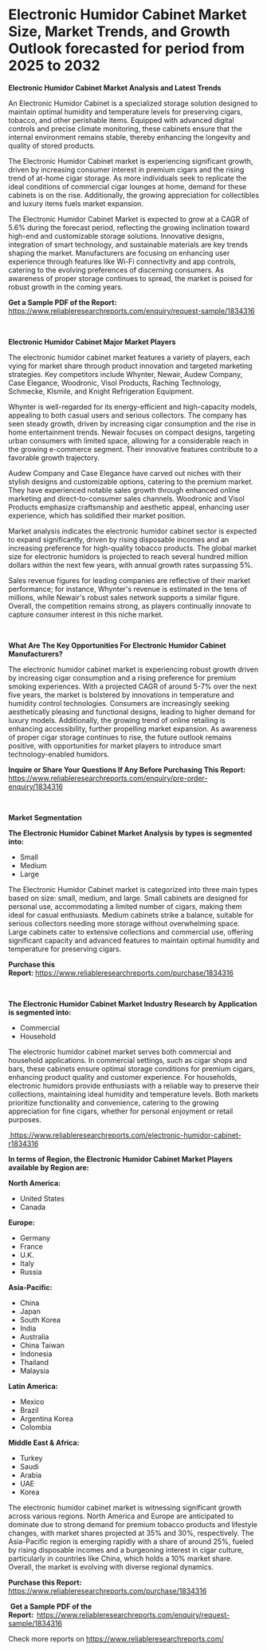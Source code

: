 <p><h1>Electronic Humidor Cabinet Market Size, Market Trends, and Growth Outlook forecasted for period from 2025 to 2032</h1></p><p><strong>Electronic Humidor Cabinet Market Analysis and Latest Trends</strong></p>
<p><p>An Electronic Humidor Cabinet is a specialized storage solution designed to maintain optimal humidity and temperature levels for preserving cigars, tobacco, and other perishable items. Equipped with advanced digital controls and precise climate monitoring, these cabinets ensure that the internal environment remains stable, thereby enhancing the longevity and quality of stored products.</p><p>The Electronic Humidor Cabinet market is experiencing significant growth, driven by increasing consumer interest in premium cigars and the rising trend of at-home cigar storage. As more individuals seek to replicate the ideal conditions of commercial cigar lounges at home, demand for these cabinets is on the rise. Additionally, the growing appreciation for collectibles and luxury items fuels market expansion.</p><p>The Electronic Humidor Cabinet Market is expected to grow at a CAGR of 5.6% during the forecast period, reflecting the growing inclination toward high-end and customizable storage solutions. Innovative designs, integration of smart technology, and sustainable materials are key trends shaping the market. Manufacturers are focusing on enhancing user experience through features like Wi-Fi connectivity and app controls, catering to the evolving preferences of discerning consumers. As awareness of proper storage continues to spread, the market is poised for robust growth in the coming years.</p></p>
<p><strong>Get a Sample PDF of the Report:&nbsp;</strong> <a href="https://www.reliableresearchreports.com/enquiry/request-sample/1834316?utm_campaign=2328&utm_medium=2&utm_source=Github&utm_content=ia&utm_term=22022025&utm_id=electronic-humidor-cabinet">https://www.reliableresearchreports.com/enquiry/request-sample/1834316</a></p>
<p>&nbsp;</p>
<p><strong>Electronic Humidor Cabinet Major Market Players</strong></p>
<p><p>The electronic humidor cabinet market features a variety of players, each vying for market share through product innovation and targeted marketing strategies. Key competitors include Whynter, Newair, Audew Company, Case Elegance, Woodronic, Visol Products, Raching Technology, Schmecke, KIsmile, and Knight Refrigeration Equipment. </p><p>Whynter is well-regarded for its energy-efficient and high-capacity models, appealing to both casual users and serious collectors. The company has seen steady growth, driven by increasing cigar consumption and the rise in home entertainment trends. Newair focuses on compact designs, targeting urban consumers with limited space, allowing for a considerable reach in the growing e-commerce segment. Their innovative features contribute to a favorable growth trajectory.</p><p>Audew Company and Case Elegance have carved out niches with their stylish designs and customizable options, catering to the premium market. They have experienced notable sales growth through enhanced online marketing and direct-to-consumer sales channels. Woodronic and Visol Products emphasize craftsmanship and aesthetic appeal, enhancing user experience, which has solidified their market position.</p><p>Market analysis indicates the electronic humidor cabinet sector is expected to expand significantly, driven by rising disposable incomes and an increasing preference for high-quality tobacco products. The global market size for electronic humidors is projected to reach several hundred million dollars within the next few years, with annual growth rates surpassing 5%.</p><p>Sales revenue figures for leading companies are reflective of their market performance; for instance, Whynter's revenue is estimated in the tens of millions, while Newair's robust sales network supports a similar figure. Overall, the competition remains strong, as players continually innovate to capture consumer interest in this niche market.</p></p>
<p>&nbsp;</p>
<p><strong>What Are The Key Opportunities For Electronic Humidor Cabinet Manufacturers?</strong></p>
<p><p>The electronic humidor cabinet market is experiencing robust growth driven by increasing cigar consumption and a rising preference for premium smoking experiences. With a projected CAGR of around 5-7% over the next five years, the market is bolstered by innovations in temperature and humidity control technologies. Consumers are increasingly seeking aesthetically pleasing and functional designs, leading to higher demand for luxury models. Additionally, the growing trend of online retailing is enhancing accessibility, further propelling market expansion. As awareness of proper cigar storage continues to rise, the future outlook remains positive, with opportunities for market players to introduce smart technology-enabled humidors.</p></p>
<p><strong>Inquire or Share Your Questions If Any Before Purchasing This Report:</strong> <a href="https://www.reliableresearchreports.com/enquiry/pre-order-enquiry/1834316?utm_campaign=2328&utm_medium=2&utm_source=Github&utm_content=ia&utm_term=22022025&utm_id=electronic-humidor-cabinet">https://www.reliableresearchreports.com/enquiry/pre-order-enquiry/1834316</a></p>
<p>&nbsp;</p>
<p><strong>Market Segmentation</strong></p>
<p><strong>The Electronic Humidor Cabinet Market Analysis by types is segmented into:</strong></p>
<p><ul><li>Small</li><li>Medium</li><li>Large</li></ul></p>
<p><p>The Electronic Humidor Cabinet market is categorized into three main types based on size: small, medium, and large. Small cabinets are designed for personal use, accommodating a limited number of cigars, making them ideal for casual enthusiasts. Medium cabinets strike a balance, suitable for serious collectors needing more storage without overwhelming space. Large cabinets cater to extensive collections and commercial use, offering significant capacity and advanced features to maintain optimal humidity and temperature for preserving cigars.</p></p>
<p><strong>Purchase this Report:&nbsp;</strong><a href="https://www.reliableresearchreports.com/purchase/1834316?utm_campaign=2328&utm_medium=2&utm_source=Github&utm_content=ia&utm_term=22022025&utm_id=electronic-humidor-cabinet">https://www.reliableresearchreports.com/purchase/1834316</a></p>
<p>&nbsp;</p>
<p><strong>The Electronic Humidor Cabinet Market Industry Research by Application is segmented into:</strong></p>
<p><ul><li>Commercial</li><li>Household</li></ul></p>
<p><p>The electronic humidor cabinet market serves both commercial and household applications. In commercial settings, such as cigar shops and bars, these cabinets ensure optimal storage conditions for premium cigars, enhancing product quality and customer experience. For households, electronic humidors provide enthusiasts with a reliable way to preserve their collections, maintaining ideal humidity and temperature levels. Both markets prioritize functionality and convenience, catering to the growing appreciation for fine cigars, whether for personal enjoyment or retail purposes.</p></p>
<p><a href="https://www.reliableresearchreports.com/electronic-humidor-cabinet-r1834316?utm_campaign=2328&utm_medium=2&utm_source=Github&utm_content=ia&utm_term=22022025&utm_id=electronic-humidor-cabinet">&nbsp;https://www.reliableresearchreports.com/electronic-humidor-cabinet-r1834316</a></p>
<p><strong>In terms of Region, the Electronic Humidor Cabinet Market Players available by Region are:</strong></p>
<p>
    <p> <strong> North America: </strong>
        <ul>
            <li>United States</li>
            <li>Canada</li>
        </ul>
        </p> 
    <p> <strong> Europe: </strong>
        <ul>
            <li>Germany</li>
            <li>France</li>
            <li>U.K.</li>
            <li>Italy</li>
            <li>Russia</li>
        </ul>
        </p> 
    <p> <strong> Asia-Pacific: </strong>
        <ul>
            <li>China</li>
            <li>Japan</li>
            <li>South Korea</li>
            <li>India</li>
            <li>Australia</li>
            <li>China Taiwan</li>
            <li>Indonesia</li>
            <li>Thailand</li>
            <li>Malaysia</li>
        </ul>
        </p> 
    <p> <strong> Latin America: </strong>
        <ul>
            <li>Mexico</li>
            <li>Brazil</li>
            <li>Argentina Korea</li>
            <li>Colombia</li>
        </ul>
        </p> 
    <p> <strong> Middle East & Africa: </strong>
        <ul>
            <li>Turkey</li>
            <li>Saudi</li>
            <li>Arabia</li>
            <li>UAE</li>
            <li>Korea</li>
        </ul>
    </p>
    </p>
<p><p>The electronic humidor cabinet market is witnessing significant growth across various regions. North America and Europe are anticipated to dominate due to strong demand for premium tobacco products and lifestyle changes, with market shares projected at 35% and 30%, respectively. The Asia-Pacific region is emerging rapidly with a share of around 25%, fueled by rising disposable incomes and a burgeoning interest in cigar culture, particularly in countries like China, which holds a 10% market share. Overall, the market is evolving with diverse regional dynamics.</p></p>
<p><strong>Purchase this Report: </strong><a href="https://www.reliableresearchreports.com/purchase/1834316?utm_campaign=2328&utm_medium=2&utm_source=Github&utm_content=ia&utm_term=22022025&utm_id=electronic-humidor-cabinet">https://www.reliableresearchreports.com/purchase/1834316</a></p>
<p>&nbsp;<strong>Get a Sample PDF of the Report:&nbsp;&nbsp;</strong><a href="https://www.reliableresearchreports.com/enquiry/request-sample/1834316?utm_campaign=2328&utm_medium=2&utm_source=Github&utm_content=ia&utm_term=22022025&utm_id=electronic-humidor-cabinet">https://www.reliableresearchreports.com/enquiry/request-sample/1834316</a></p>
<p><strong></strong></p>
<p>Check more reports on <a href="https://www.reliableresearchreports.com/?utm_campaign=2328&utm_medium=2&utm_source=Github&utm_content=ia&utm_term=22022025&utm_id=electronic-humidor-cabinet">https://www.reliableresearchreports.com/</a></p>